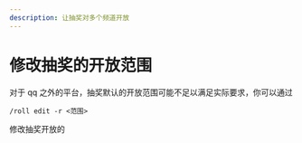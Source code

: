 ```yaml
---
description: 让抽奖对多个频道开放
---
```


# 修改抽奖的开放范围

对于 qq 之外的平台，抽奖默认的开放范围可能不足以满足实际要求，你可以通过

```
/roll edit -r <范围>
```

修改抽奖开放的
